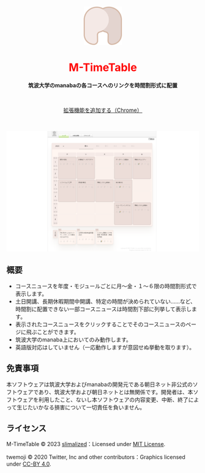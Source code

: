 <br>
<div align="center">
    <img alt="M-TimeTable Logo" src="logo.svg" alt="M-TimeTable logo" width="100px">
    <h1 align="center" style="border-bottom:none;color:red;">M-TimeTable</h1>

**筑波大学のmanabaの各コースへのリンクを時間割形式に配置**

<br>

[ 拡張機能を追加する（Chrome）](https://chrome.google.com/webstore/detail/m-timetable/jmfoeljnikfibijlkhmjgpjkdendagab)

<br>

![](store-screenshot.png)

</div>

## 概要

+ コースニュースを年度・モジュールごとに月～金・１～６限の時間割形式で表示します。
+ 土日開講、長期休暇期間中開講、特定の時間が決められていない......など、時間割に配置できない一部コースニュースは時間割下部に列挙して表示します。
+ 表示されたコースニュースをクリックすることでそのコースニュースのページに飛ぶことができます。
+ 筑波大学のmanaba上においてのみ動作します。
+ 英語版対応はしていません（一応動作しますが意図せぬ挙動を取ります）。

## 免責事項

本ソフトウェアは筑波大学およびmanabaの開発元である朝日ネット非公式のソフトウェアであり、筑波大学および朝日ネットとは無関係です。開発者は、本ソフトウェアを利用したこと、ないし本ソフトウェアの内容変更、中断、終了によって生じたいかなる損害について一切責任を負いません。

## ライセンス

M-TimeTable © 2023 [slimalized](https://github.com/slimalized)：Licensed under [MIT License](LICENSE).

twemoji © 2020 Twitter, Inc and other contributors：Graphics licensed under [CC-BY 4.0](https://creativecommons.org/licenses/by/4.0/).